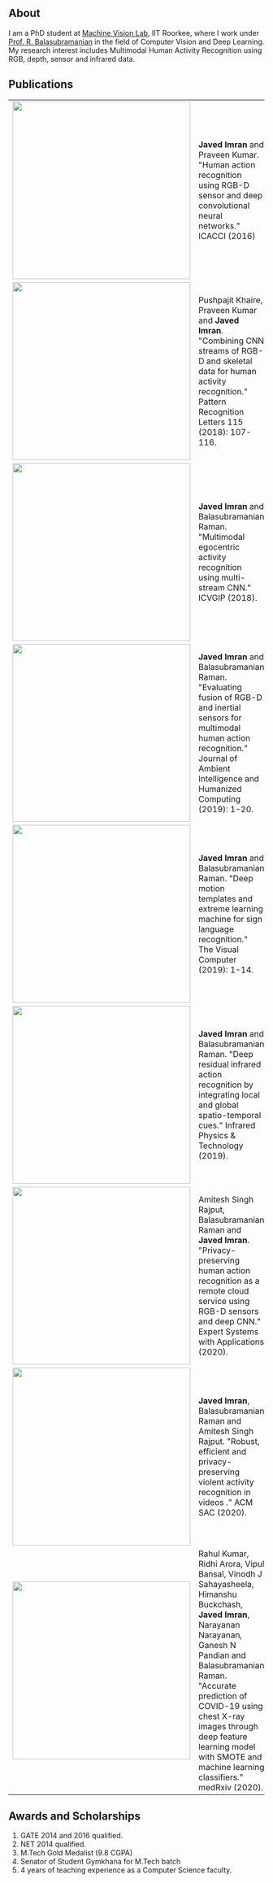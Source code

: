 ## About
I am a PhD student at [Machine Vision Lab](https://balarsgroup.github.io/), IIT Roorkee, where I work under [Prof. R. Balasubramanian](https://sites.google.com/site/balaiitr/) in the field of Computer Vision and Deep Learning. My research interest includes Multimodal Human Activity Recognition using RGB, depth, sensor and infrared data. 





## Publications

<table>
  <tr valign="middle">
    <td><img src="https://i.ibb.co/vsw9cgw/Untitled.png" width="350"/></td>
    <td style="vertical-align:middle;"><strong>Javed Imran</strong> and Praveen Kumar. "Human action recognition using RGB-D sensor and deep convolutional neural networks." ICACCI (2016)     </td>
  </tr>
  <tr valign="middle">
    <td><img src="https://i.ibb.co/nzjcMK2/Untitled.png" width="350"/></td>
    <td  style="vertical-align:middle;">Pushpajit Khaire, Praveen Kumar and <b>Javed Imran</b>. "Combining CNN streams of RGB-D and skeletal data for human activity recognition." Pattern Recognition Letters 115 (2018): 107-116.</td>
  </tr>
  <tr>
    <td><img src="https://i.ibb.co/bFDyz6w/multi-stream-cnn-1.jpg" width="350"/></td>
    <td style="vertical-align:middle;"><b>Javed Imran</b> and Balasubramanian Raman. "Multimodal egocentric activity recognition using multi-stream CNN." ICVGIP (2018).</td>
  </tr>
  <tr>
    <td><img src="https://i.ibb.co/QYYcdLj/0001.jpg" width="350"/></td>
    <td style="vertical-align:middle;"><b>Javed Imran</b> and Balasubramanian Raman. "Evaluating fusion of RGB-D and inertial sensors for multimodal human action recognition."         Journal of Ambient Intelligence and Humanized Computing (2019): 1-20.</td>
  </tr>
  <tr>
    <td><img src="https://i.ibb.co/TkvrCPF/arch-page-0001.jpg" width="350"/></td>
    <td style="vertical-align:middle;"><b>Javed Imran</b> and Balasubramanian Raman. "Deep motion templates and extreme learning machine for sign language recognition."         The Visual Computer (2019): 1-14.</td>
  </tr>
  <tr>
    <td><img src="https://i.ibb.co/3spT23r/4-stream-arch-page-0001.jpg" width="350"/></td>
    <td style="vertical-align:middle;"><b>Javed Imran</b> and Balasubramanian Raman. "Deep residual infrared action recognition by integrating local and global spatio-temporal cues."         Infrared Physics & Technology (2019).</td>
  </tr>
  <tr>
    <td><img src="https://i.ibb.co/WKD2pmN/image.jpg" width="350"/></td>
    <td style="vertical-align:middle;">Amitesh Singh Rajput, Balasubramanian Raman and <b>Javed Imran</b>. "Privacy-preserving human  action recognition as a remote cloud service using RGB-D sensors and deep CNN."         Expert Systems with Applications (2020).</td>
  </tr>
  <tr>
    <td><img src="https://i.ibb.co/cgM59zQ/arch-page-001.jpg" width="350"/></td>
    <td style="vertical-align:middle;"><b>Javed Imran</b>, Balasubramanian Raman and Amitesh Singh Rajput. "Robust, efficient and privacy-preserving violent activity recognition in videos ." ACM SAC (2020).</td>
  </tr>
  <tr>
    <td><img src="https://i.ibb.co/309b07G/sasa.jpg" width="350"/></td>
    <td style="vertical-align:middle;">Rahul Kumar, Ridhi Arora, Vipul Bansal, Vinodh J Sahayasheela, Himanshu Buckchash, <b>Javed Imran</b>, Narayanan Narayanan, Ganesh N Pandian and Balasubramanian Raman. "Accurate prediction of COVID-19 using chest X-ray images through deep feature learning model with SMOTE and machine learning classifiers." medRxiv (2020).</td>
  </tr>
</table>


## Awards and Scholarships
<ol>
  <li>GATE 2014 and 2016 qualified.</li>
  <li>NET 2014 qualified.</li>
  <li>M.Tech Gold Medalist (9.8 CGPA)</li>
  <li>Senator of Student Gymkhana for M.Tech batch</li>
  <li>4 years of teaching experience as a Computer Science faculty.</li>
</ol>
